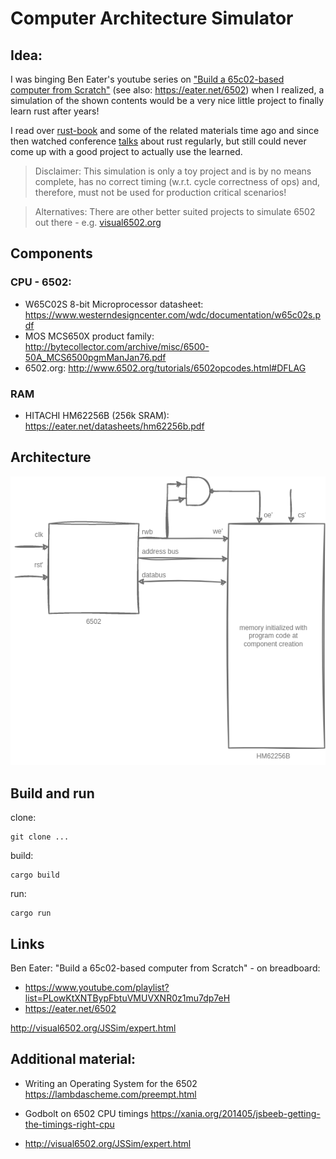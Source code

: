 # Computer Architecture Simulator

## Idea:

I was binging Ben Eater's youtube series on ["Build a 65c02-based computer from Scratch"][yt-ben-eater] (see also: https://eater.net/6502) when I realized, a simulation of the shown contents would be a very nice little project to finally learn rust after years!

I read over [rust-book](https://doc.rust-lang.org/book/) and some of the related materials time ago and since then watched conference [talks](https://www.youtube.com/watch?v=yT0cRctyZOE&t=22s) about rust regularly, but still could never come up with a good project to actually use the learned.

> Disclaimer: This simulation is only a toy project and is by no means complete, has no correct timing (w.r.t. cycle correctness of ops) and, therefore, must not be used for production critical scenarios!

> Alternatives: There are other better suited projects to simulate 6502 out there - e.g. [visual6502.org](http://visual6502.org/JSSim/expert.html)


## Components

### CPU - 6502:
* W65C02S 8-bit Microprocessor datasheet: https://www.westerndesigncenter.com/wdc/documentation/w65c02s.pdf
* MOS MCS650X product family: http://bytecollector.com/archive/misc/6500-50A_MCS6500pgmManJan76.pdf
* 6502.org: http://www.6502.org/tutorials/6502opcodes.html#DFLAG

### RAM
* HITACHI HM62256B (256k SRAM): https://eater.net/datasheets/hm62256b.pdf


## Architecture

![Architecture of Simulation 1](assets/simulation1-architecture.drawio.png "Architecture of Simulation 1")


## Build and run

clone:
```
git clone ...
```


build:
```
cargo build
```

run:
```
cargo run
```

## Links

Ben Eater: "Build a 65c02-based computer from Scratch" - on breadboard: 
* https://www.youtube.com/playlist?list=PLowKtXNTBypFbtuVMUVXNR0z1mu7dp7eH
* https://eater.net/6502

http://visual6502.org/JSSim/expert.html


## Additional material:

* Writing an Operating System for the 6502
https://lambdascheme.com/preempt.html

* Godbolt on 6502 CPU timings
https://xania.org/201405/jsbeeb-getting-the-timings-right-cpu

* http://visual6502.org/JSSim/expert.html



[yt-ben-eater]: https://www.youtube.com/playlist?list=PLowKtXNTBypFbtuVMUVXNR0z1mu7dp7eH